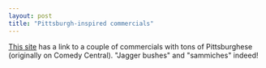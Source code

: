 ```yaml
---
layout: post
title: "Pittsburgh-inspired commercials"
---
```




<a href="http://homepage.mac.com/eswart/Puma/iMovieTheater75.html">This site</a> has a link to a couple of commercials with tons of Pittsburghese (originally on Comedy Central). "Jagger bushes" and "sammiches" indeed!


